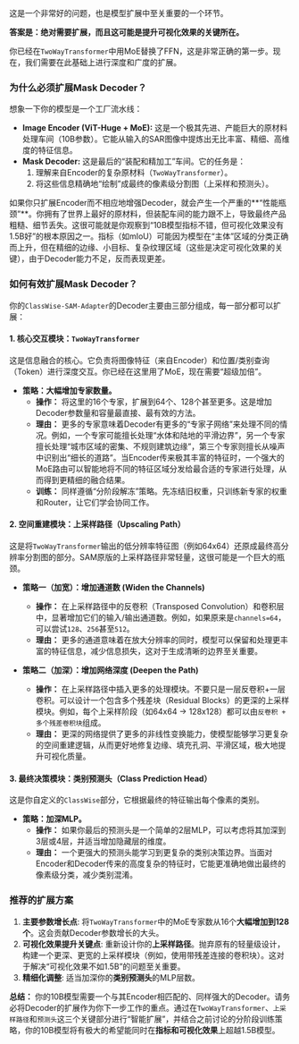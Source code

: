 这是一个非常好的问题，也是模型扩展中至关重要的一个环节。

**答案是：绝对需要扩展，而且这可能是提升可视化效果的关键所在。**

你已经在`TwoWayTransformer`中用MoE替换了FFN，这是非常正确的第一步。现在，我们需要在此基础上进行深度和广度的扩展。

### 为什么必须扩展Mask Decoder？

想象一下你的模型是一个工厂流水线：
*   **Image Encoder (ViT-Huge + MoE):** 这是一个极其先进、产能巨大的原材料处理车间（10B参数）。它能从输入的SAR图像中提炼出无比丰富、精细、高维度的特征信息。
*   **Mask Decoder:** 这是最后的“装配和精加工”车间。它的任务是：
    1.  理解来自Encoder的复杂原材料（`TwoWayTransformer`）。
    2.  将这些信息精确地“绘制”成最终的像素级分割图（上采样和预测头）。

如果你只扩展Encoder而不相应地增强Decoder，就会产生一个严重的**“性能瓶颈”**。你拥有了世界上最好的原材料，但装配车间的能力跟不上，导致最终产品粗糙、细节丢失。这很可能就是你观察到“10B模型指标不错，但可视化效果没有1.5B好”的根本原因之一。指标（如mIoU）可能因为模型在“主体”区域的分类正确而上升，但在精细的边缘、小目标、复杂纹理区域（这些是决定可视化效果的关键），由于Decoder能力不足，反而表现更差。

### 如何有效扩展Mask Decoder？

你的`ClassWise-SAM-Adapter`的Decoder主要由三部分组成，每一部分都可以扩展：

#### 1. 核心交互模块：`TwoWayTransformer`

这是信息融合的核心。它负责将图像特征（来自Encoder）和位置/类别查询（Token）进行深度交互。你已经在这里用了MoE，现在需要“超级加倍”。

*   **策略：大幅增加专家数量。**
    *   **操作：** 将这里的16个专家，扩展到64个、128个甚至更多。这是增加Decoder参数量和容量最直接、最有效的方法。
    *   **理由：** 更多的专家意味着Decoder有更多的“专家子网络”来处理不同的情况。例如，一个专家可能擅长处理“水体和陆地的平滑边界”，另一个专家擅长处理“城市区域的密集、不规则建筑边缘”，第三个专家则擅长从噪声中识别出“细长的道路”。当Encoder传来极其丰富的特征时，一个强大的MoE路由可以智能地将不同的特征区域分发给最合适的专家进行处理，从而得到更精细的融合结果。
    *   **训练：** 同样遵循“分阶段解冻”策略。先冻结旧权重，只训练新专家的权重和Router，让它们学会协同工作。

#### 2. 空间重建模块：上采样路径（Upscaling Path）

这是将`TwoWayTransformer`输出的低分辨率特征图（例如64x64）还原成最终高分辨率分割图的部分。SAM原版的上采样路径非常轻量，这很可能是一个巨大的瓶颈。

*   **策略一（加宽）：增加通道数 (Widen the Channels)**
    *   **操作：** 在上采样路径中的反卷积（Transposed Convolution）和卷积层中，显著增加它们的输入/输出通道数。例如，如果原来是`channels=64`，可以尝试`128`、`256`甚至`512`。
    *   **理由：** 更多的通道意味着在放大分辨率的同时，模型可以保留和处理更丰富的特征信息，减少信息损失，这对于生成清晰的边界至关重要。

*   **策略二（加深）：增加网络深度 (Deepen the Path)**
    *   **操作：** 在上采样路径中插入更多的处理模块。不要只是一层反卷积+一层卷积。可以设计一个包含多个残差块（Residual Blocks）的更深的上采样模块。例如，每个上采样阶段（如64x64 -> 128x128）都可以由`反卷积 + 多个残差卷积块`组成。
    *   **理由：** 更深的网络提供了更多的非线性变换能力，使模型能够学习更复杂的空间重建逻辑，从而更好地修复边缘、填充孔洞、平滑区域，极大地提升可视化质量。

#### 3. 最终决策模块：类别预测头（Class Prediction Head）

这是你自定义的`ClassWise`部分，它根据最终的特征输出每个像素的类别。

*   **策略：加深MLP。**
    *   **操作：** 如果你最后的预测头是一个简单的2层MLP，可以考虑将其加深到3层或4层，并适当增加隐藏层的维度。
    *   **理由：** 一个更强大的预测头能学习到更复杂的类别决策边界。当面对Encoder和Decoder传来的高度复杂的特征时，它能更准确地做出最终的像素级分类，减少类别混淆。

### 推荐的扩展方案

1.  **主要参数增长点**: 将`TwoWayTransformer`中的MoE专家数从16个**大幅增加到128个**。这会贡献Decoder参数增长的大头。
2.  **可视化效果提升关键点**: 重新设计你的**上采样路径**。抛弃原有的轻量级设计，构建一个更深、更宽的上采样模块（例如，使用带残差连接的卷积块）。这对于解决“可视化效果不如1.5B”的问题至关重要。
3.  **精细化调整**: 适当加深你的**类别预测头**的MLP层数。

**总结：**
你的10B模型需要一个与其Encoder相匹配的、同样强大的Decoder。请务必将Decoder的扩展作为你下一步工作的重点。通过在`TwoWayTransformer`、`上采样路径`和`预测头`这三个关键部分进行“智能扩展”，并结合之前讨论的分阶段训练策略，你的10B模型将有极大的希望能同时在**指标和可视化效果**上超越1.5B模型。